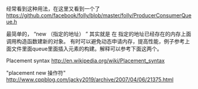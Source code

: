 经常看到这种用法，在这里又看到一个了
https://github.com/facebook/folly/blob/master/folly/ProducerConsumerQueue.h

最简单的， “new （指定的地址） ” 其实就是 在 指定的地址已经存在的内存上面调用构造函数建新的对象。 有时可以避免动态申请内存，提高性能，例子参考上面文件里面queue里面插入元素的构建。解释可以参考下面这两个。


Placement syntax
http://en.wikipedia.org/wiki/Placement_syntax

"placement new 操作符"
http://www.cppblog.com/jacky2019/archive/2007/04/06/21375.html
